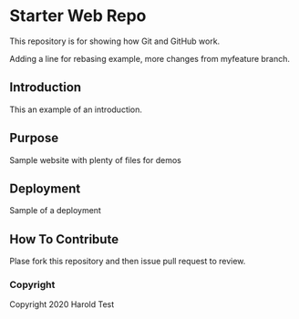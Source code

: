 # Starter Web Repo

This repository is for showing how Git and GitHub work. 

Adding a line for rebasing example, more changes from myfeature branch.

## Introduction

This an example of an introduction.

## Purpose

Sample website with plenty of files for demos

## Deployment

Sample of a deployment

## How To Contribute

Plase fork this repository and then issue pull request to review.

### Copyright

Copyright 2020 Harold Test